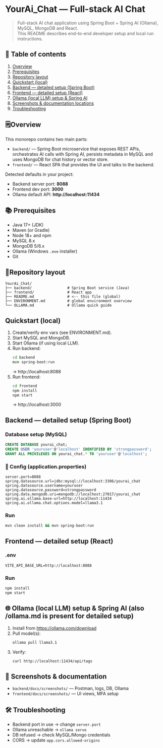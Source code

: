 # YourAi_Chat — Full-stack AI Chat

> Full-stack AI chat application using Spring Boot + Spring AI (Ollama), MySQL, MongoDB and React.  
> This README describes end-to-end developer setup and local run instructions.

## 📝 Table of contents
1. [Overview](#overview)  
2. [Prerequisites](#prerequisites)  
3. [Repository layout](#repository-layout)  
4. [Quickstart (local)](#quickstart-local)  
5. [Backend — detailed setup (Spring Boot)](#backend---detailed-setup-spring-boot)  
6. [Frontend — detailed setup (React)](#frontend---detailed-setup-react)  
7. [Ollama (local LLM) setup & Spring AI](#ollama-local-llm-setup--spring-ai)  
8. [Screenshots & documentation locations](#screenshots--documentation-locations)  
9. [Troubleshooting](#troubleshooting)  


## 🗒️Overview
This monorepo contains two main parts:
- `backend/` — Spring Boot microservice that exposes REST APIs, orchestrates AI calls with Spring AI, persists metadata in MySQL and uses MongoDB for chat history or vector store.
- `frontend/` — React SPA that provides the UI and talks to the backend.

Detected defaults in your project:
- Backend server port: **8088**
- Frontend dev port: **3000**
- Ollama default API: **http://localhost:11434**

## 📚 Prerequisites
- Java 17+ (JDK)
- Maven (or Gradle)
- Node 18+ and npm
- MySQL 8.x
- MongoDB 5/6.x
- Ollama (Windows `.exe` installer)
- Git

## 📁Repository layout
```
YourAi_Chat/
├── backend/                # Spring Boot service (Java)
├── frontend/               # React app
├── README.md               # <-- this file (global)
├── ENVIRONMENT.md          # global environment overview
└── OLLAMA.md               # Ollama quick guide

```

## Quickstart (local)
1. Create/verify env vars (see ENVIRONMENT.md).
2. Start MySQL and MongoDB.
3. Start Ollama (if using local LLM).
4. Run backend:
   ```bash
   cd backend
   mvn spring-boot:run
   ```
   → http://localhost:8088
5. Run frontend:
   ```bash
   cd frontend
   npm install
   npm start
   ```
   → http://localhost:3000

## Backend — detailed setup (Spring Boot)
### Database setup (MySQL)
```sql
CREATE DATABASE yourai_chat;
CREATE USER 'youruser'@'localhost' IDENTIFIED BY 'strongpassword';
GRANT ALL PRIVILEGES ON yourai_chat.* TO 'youruser'@'localhost';
```
### 🔌 Config (application.properties)
```properties
server.port=8088
spring.datasource.url=jdbc:mysql://localhost:3306/yourai_chat
spring.datasource.username=youruser
spring.datasource.password=strongpassword
spring.data.mongodb.uri=mongodb://localhost:27017/yourai_chat
spring.ai.ollama.base-url=http://localhost:11434
spring.ai.ollama.chat.options.model=llama3.1
```
### Run
```bash
mvn clean install && mvn spring-boot:run
```

## Frontend — detailed setup (React)
### .env
```
VITE_API_BASE_URL=http://localhost:8088
```
### Run
```bash
npm install
npm start
```

## 🌐 Ollama (local LLM) setup & Spring AI (also /ollama.md is present for detailed setup)
1. Install from https://ollama.com/download
2. Pull model(s):
   ```bash
   ollama pull llama3.1
   ```
3. Verify:
   ```bash
   curl http://localhost:11434/api/tags
   ```

## 📸 Screenshots & documentation
- `backend/docs/screenshots/` —  Postman, logs, DB, Ollama
- `frontend/docs/screenshots/` — UI views, MFA setup


## 🛠️ Troubleshooting
- Backend port in use → change `server.port`
- Ollama unreachable → `ollama serve`
- DB refused → check MySQL/Mongo credentials
- CORS → update `app.cors.allowed-origins`


